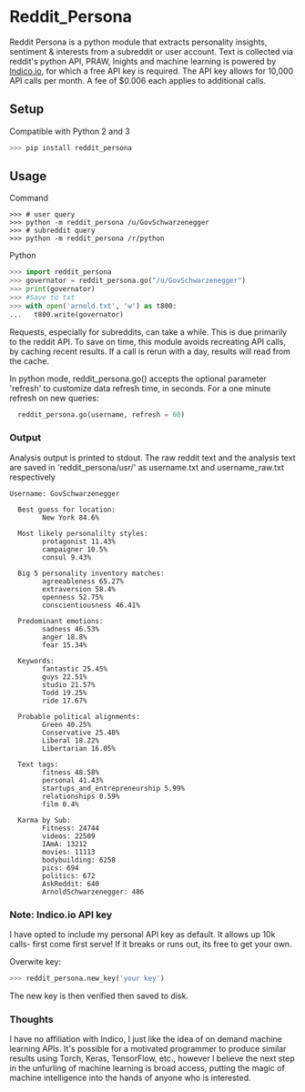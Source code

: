# Reddit_Persona
Reddit Persona is a python module that extracts personality insights, sentiment &amp; interests from a subreddit or user account. Text is collected via reddit's python API, PRAW, Inights and machine learning is powered by [Indico.io](https://indico.io), for which a free API key is required. The API key allows for 10,000 API calls per month. A fee of $0.006 each applies to additional calls.

## Setup
Compatible with Python 2 and 3
```python
>>> pip install reddit_persona 
```


## Usage 



Command
```command
>>> # user query
>>> python -m reddit_persona /u/GovSchwarzenegger
>>> # subreddit query
>>> python -m reddit_persona /r/python
```


Python 
```python
>>> import reddit_persona
>>> governator = reddit_persona.go("/u/GovSchwarzenegger")
>>> print(governator)
>>> #Save to txt
>>> with open('arnold.txt', 'w') as t800:
...   t800.write(governator)
```

Requests, especially for subreddits, can take a while. This is due primarily to the reddit API.
To save on time, this module avoids recreating API calls, by caching recent results. If a call is rerun with a day, results will read from the cache.

In python mode, reddit_persona.go() accepts the optional parameter 'refresh' to customize data refresh time, in seconds.
For a one minute refresh on new queries:
```python
  reddit_persona.go(username, refresh = 60)
```


### Output

Analysis output is printed to stdout. The raw reddit text and the analysis text are saved in 'reddit_persona/usr/' as username.txt and username_raw.txt respectively


```
Username: GovSchwarzenegger

  Best guess for location:
        New York 84.6%

  Most likely personalilty styles:
        protagonist 11.43%
        campaigner 10.5%
        consul 9.43%

  Big 5 personality inventory matches:
        agreeableness 65.27%
        extraversion 58.4%
        openness 52.75%
        conscientiousness 46.41%

  Predominant emotions:
        sadness 46.53%
        anger 18.8%
        fear 15.34%

  Keywords:
        fantastic 25.45%
        guys 22.51%
        studio 21.57%
        Todd 19.25%
        ride 17.67%

  Probable political alignments:
        Green 40.25%
        Conservative 25.48%
        Liberal 18.22%
        Libertarian 16.05%

  Text tags:
        fitness 48.58%
        personal 41.43%
        startups_and_entrepreneurship 5.99%
        relationships 0.59%
        film 0.4%
        
  Karma by Sub:
        Fitness: 24744
        videos: 22509
        IAmA: 13212
        movies: 11113
        bodybuilding: 6258
        pics: 694
        politics: 672
        AskReddit: 640
        ArnoldSchwarzenegger: 486
```
### Note: Indico.io API key
I have opted to include my personal API key as default. It allows up 10k calls- first come first serve!
If it breaks or runs out, its free to get your own.

Overwite key:
```python
>>> reddit_persona.new_key('your key')
```
The new key is then verified then saved to disk.


### Thoughts
I have no affiliation with Indico, I just like the idea of on demand machine learning APIs. 
It's possible for a motivated programmer to produce similar results using Torch, Keras, TensorFlow, etc., however I believe the next step in the unfurling of machine learning is broad access, putting the magic of machine intelligence into the hands of anyone who is interested. 
